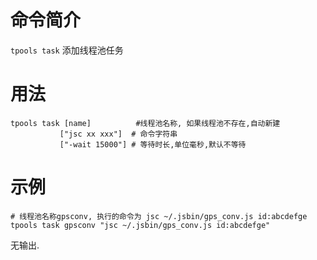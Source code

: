 命令简介
======= 

`tpools task` 添加线程池任务
    

用法
=======

```
tpools task [name]          #线程池名称, 如果线程池不存在,自动新建
           ["jsc xx xxx"]  # 命令字符串
           ["-wait 15000"] # 等待时长,单位毫秒,默认不等待
```

示例
=======

```
# 线程池名称gpsconv, 执行的命令为 jsc ~/.jsbin/gps_conv.js id:abcdefge
tpools task gpsconv "jsc ~/.jsbin/gps_conv.js id:abcdefge"
```

无输出.
